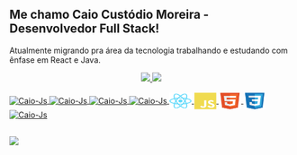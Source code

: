 ## Me chamo Caio Custódio Moreira - Desenvolvedor Full Stack!

Atualmente migrando pra área da tecnologia  trabalhando e estudando com ênfase em React e Java.

<div align="center">
  <a href="https://github.com/Caio246">
  <img height="180em" src="https://github-readme-stats.vercel.app/api?username=Caio246&show_icons=true&theme=dark&include_all_commits=true&count_private=true"/>
  <img height="180em" src="https://github-readme-stats.vercel.app/api/top-langs/?username=Caio246&layout=compact&langs_count=7&theme=dark"/>
</div>
  
  <div style="display: inline_block"><br>
  <img align="center" alt="Caio-Js" height="30" width="40" src="https://cdn.jsdelivr.net/gh/devicons/devicon/icons/java/java-original.svg">
  <img align="center" alt="Caio-Js" height="30" width="40" src="https://cdn.jsdelivr.net/gh/devicons/devicon/icons/spring/spring-original.svg">  
  <img align="center" alt="Caio-Js" height="30" width="40" src="https://cdn.jsdelivr.net/gh/devicons/devicon/icons/sass/sass-original.svg">
  <img align="center" alt="Caio-Js" height="30" width="40" src="https://cdn.jsdelivr.net/gh/devicons/devicon/icons/bootstrap/bootstrap-plain.svg">
  <img align="center" alt="Caio-React" height="30" width="40" src="https://raw.githubusercontent.com/devicons/devicon/master/icons/react/react-original.svg">
  <img align="center" alt="Caio-Js" height="30" width="40" src="https://raw.githubusercontent.com/devicons/devicon/master/icons/javascript/javascript-plain.svg">
  <img align="center" alt="Caio-HTML" height="30" width="40" src="https://raw.githubusercontent.com/devicons/devicon/master/icons/html5/html5-original.svg">
  <img align="center" alt="Caio-CSS" height="30" width="40" src="https://raw.githubusercontent.com/devicons/devicon/master/icons/css3/css3-original.svg">
  <img align="center" alt="Caio-Js" height="30" width="40" src="https://cdn.jsdelivr.net/gh/devicons/devicon/icons/postgresql/postgresql-original.svg">
</div>
  
   ##
  
  <div> 
  <a href="https://www.linkedin.com/in/caio-custodio/" target="_blank"><img src="https://img.shields.io/badge/-LinkedIn-%230077B5?style=for-the-badge&logo=linkedin&logoColor=white" target="_blank"></a> 
 
</div>
